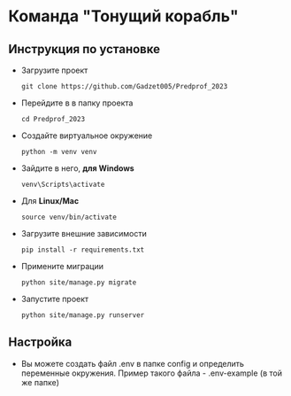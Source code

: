 # Команда **"Тонущий корабль"**

## Инструкция по установке
- Загрузите проект
  ```
  git clone https://github.com/Gadzet005/Predprof_2023
  ```
- Перейдите в в папку проекта
  ```
  cd Predprof_2023
  ```
- Создайте виртуальное окружение
  ```
  python -m venv venv
  ```
- Зайдите в него, **для Windows**
  ```
  venv\Scripts\activate
  ```
- Для **Linux/Mac**
  ```
  source venv/bin/activate
  ```
- Загрузите внешние зависимости
  ```
  pip install -r requirements.txt
  ```
- Примените миграции
  ```
  python site/manage.py migrate
  ```
- Запустите проект
  ```
  python site/manage.py runserver
  ```
## Настройка
- Вы можете создать файл .env в папке config и определить переменные окружения. Пример такого файла - .env-example (в той же папке)
